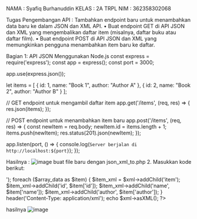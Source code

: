 NAMA  : Syafiq Burhanuddin
KELAS  : 2A TRPL
NIM : 362358302068

Tugas
Pengembangan API :
Tambahkan endpoint baru untuk menambahkan data baru ke dalam JSON dan XML API. 
•	Buat endpoint GET di API JSON dan XML yang mengembalikan daftar item (misalnya, daftar buku atau daftar film). 
•	Buat endpoint POST di API JSON dan XML yang memungkinkan pengguna menambahkan item baru ke daftar. 

Bagian 1: API JSON Menggunakan Node.js
const express = require('express');
const app = express();
const port = 3000;

app.use(express.json());

let items = [
  { id: 1, name: "Book 1", author: "Author A" },
  { id: 2, name: "Book 2", author: "Author B" }
];

// GET endpoint untuk mengambil daftar item
app.get('/items', (req, res) => {
  res.json(items);
});

// POST endpoint untuk menambahkan item baru
app.post('/items', (req, res) => {
  const newItem = req.body;
  newItem.id = items.length + 1;
  items.push(newItem);
  res.status(201).json(newItem);
});

app.listen(port, () => {
  console.log(`Server berjalan di http://localhost:${port}`);
});

Hasilnya :
 ![image](https://github.com/user-attachments/assets/52779c40-95c6-4560-8cd2-0727510a5ebf)
 buat file baru dengan json_xml_to.php
2.	Masukkan kode berikut:
<?php
$json_data = file_get_contents('http://localhost/praktikumjson/api.php'); // Ganti dengan URL API JSON yang sesuai
$array_data = json_decode($json_data, true);

$xml = new SimpleXMLElement('<items/>');

foreach ($array_data as $item) {
    $item_xml = $xml->addChild('item');
    $item_xml->addChild('id', $item['id']);
    $item_xml->addChild('name', $item['name']);
    $item_xml->addChild('author', $item['author']);
}

header('Content-Type: application/xml');
echo $xml->asXML();
?>
hasilnya
![image](https://github.com/user-attachments/assets/e7bd0d5a-7542-4ea6-a542-499531c7d58f)


